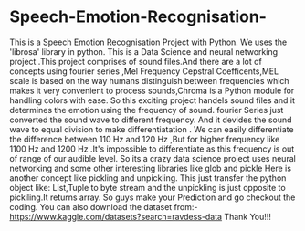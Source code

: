 # Speech-Emotion-Recognisation-

This is a Speech Emotion Recognisation Project with Python.
We uses the 'librosa' library in python.
This is a Data Science and neural networking project .This project comprises of sound files.And there are a lot of concepts using fourier series ,Mel Frequency Cepstral Coefficents,MEL scale is based on the way humans distinguish between frequencies which makes it very convenient to process sounds,Chroma is a Python module for handling colors with ease.
So this exciting project handels sound files and it determines the emotion using the frequency of sound.
fourier Series just converted the sound wave to different frequency. And it devides the sound wave to equal division to make differentiatation .
We can easily differentiate the difference between 110 Hz and 120 Hz ,But for higher frequency like 1100 Hz and 1200 Hz .It's impossible to differentiate as this frequency is out of range of our audible level.
So its a crazy data science project uses neural networking and some other interesting libraries like glob and pickle
Here is another concept like pickling and unpickling.
This just transfer the python object like: List,Tuple to byte stream and the unpickling is just opposite to pickiling.It returns array.
So guys make your Prediction and go checkout the coding.
You can also download the dataset from:-https://www.kaggle.com/datasets?search=ravdess-data
Thank You!!!
